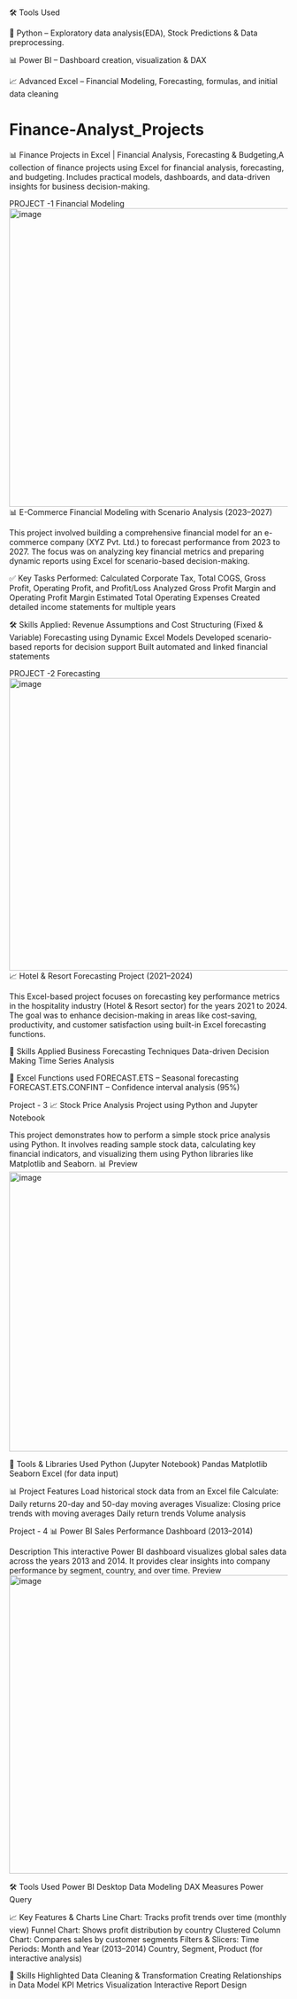 🛠️ Tools Used

🐍 Python –  Exploratory data analysis(EDA), Stock Predictions & Data preprocessing.

📊 Power BI – Dashboard creation, visualization & DAX

📈 Advanced Excel – Financial Modeling, Forecasting, formulas, and initial data cleaning

# Finance-Analyst_Projects
📊 Finance Projects in Excel | Financial Analysis, Forecasting &amp; Budgeting,A collection of finance projects using Excel for financial analysis, forecasting, and budgeting. Includes practical models, dashboards, and data-driven insights for business decision-making.

PROJECT -1
Financial Modeling
<img width="955" height="539" alt="image" src="https://github.com/user-attachments/assets/2589862c-2bb3-4ee0-ba62-9902aedc6792" />
📊 E-Commerce Financial Modeling with Scenario Analysis (2023–2027)

This project involved building a comprehensive financial model for an e-commerce company (XYZ Pvt. Ltd.) to forecast performance from 2023 to 2027. The focus was on analyzing key financial metrics and preparing dynamic reports using Excel for scenario-based decision-making.

✅ Key Tasks Performed:
Calculated Corporate Tax, Total COGS, Gross Profit, Operating Profit, and Profit/Loss
Analyzed Gross Profit Margin and Operating Profit Margin
Estimated Total Operating Expenses
Created detailed income statements for multiple years

🛠️ Skills Applied:
Revenue Assumptions and Cost Structuring (Fixed & Variable)
Forecasting using Dynamic Excel Models
Developed scenario-based reports for decision support
Built automated and linked financial statements

PROJECT -2
Forecasting 
<img width="944" height="528" alt="image" src="https://github.com/user-attachments/assets/3f1adc98-1ffa-4e16-addb-00313a85903e" />
📈 Hotel & Resort Forecasting Project (2021–2024)

This Excel-based project focuses on forecasting key performance metrics in the hospitality industry (Hotel & Resort sector) for the years 2021 to 2024. The goal was to enhance decision-making in areas like cost-saving, productivity, and customer satisfaction using built-in Excel forecasting functions.

🧠 Skills Applied
Business Forecasting Techniques
Data-driven Decision Making
Time Series Analysis

🔧 Excel Functions used
FORECAST.ETS – Seasonal forecasting
FORECAST.ETS.CONFINT – Confidence interval analysis (95%)

Project - 3
📈 Stock Price Analysis Project using Python and Jupyter Notebook

This project demonstrates how to perform a simple stock price analysis using Python. It involves reading sample stock data, calculating key financial indicators, and visualizing them using Python libraries like Matplotlib and Seaborn.
📊 Preview
<img width="949" height="505" alt="image" src="https://github.com/user-attachments/assets/88666fe5-d62b-4332-b343-9dc133acc614" />

🔧 Tools & Libraries Used
Python (Jupyter Notebook)
Pandas
Matplotlib
Seaborn
Excel (for data input)

📊 Project Features
Load historical stock data from an Excel file
Calculate:
Daily returns
20-day and 50-day moving averages
Visualize:
Closing price trends with moving averages
Daily return trends
Volume analysis

Project - 4
📊 Power BI Sales Performance Dashboard (2013–2014)

Description
This interactive Power BI dashboard visualizes global sales data across the years 2013 and 2014. It provides clear insights into company performance by segment, country, and over time.
Preview
<img width="952" height="539" alt="image" src="https://github.com/user-attachments/assets/d24317bb-d405-4946-b7ad-aa8b7645f5a0" />

🛠️ Tools Used
Power BI Desktop
Data Modeling
DAX Measures
Power Query

📈 Key Features & Charts
Line Chart: Tracks profit trends over time (monthly view)
Funnel Chart: Shows profit distribution by country
Clustered Column Chart: Compares sales by customer segments
Filters & Slicers:
Time Periods: Month and Year (2013–2014)
Country, Segment, Product (for interactive analysis)

📌 Skills Highlighted
Data Cleaning & Transformation
Creating Relationships in Data Model
KPI Metrics Visualization
Interactive Report Design
